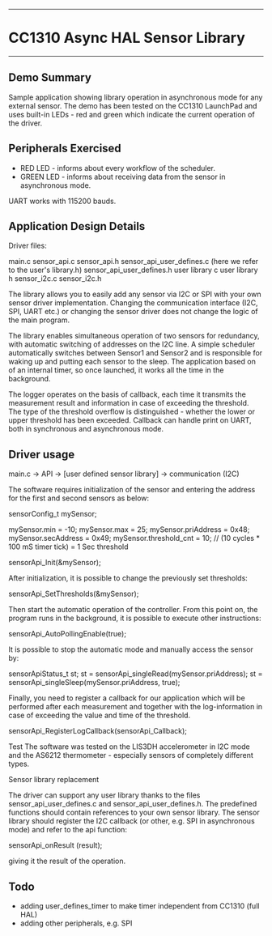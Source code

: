 

---
# CC1310 Async HAL Sensor Library

---

## Demo Summary

Sample application showing library operation in asynchronous mode for any external sensor.
The demo has been tested on the CC1310 LaunchPad and uses built-in LEDs - red and green which indicate the 
current operation of the driver.

## Peripherals Exercised

- RED LED - informs about every workflow of the scheduler.
- GREEN LED - informs about receiving data from the sensor in asynchronous mode.

UART works with 115200 bauds.

## Application Design Details

Driver files:

main.c
sensor_api.c
sensor_api.h
sensor_api_user_defines.c (here we refer to the user's library.h)
sensor_api_user_defines.h
user library c
user library h
sensor_i2c.c
sensor_i2c.h

The library allows you to easily add any sensor via I2C or SPI with your own sensor driver implementation. Changing 
the communication interface (I2C, SPI, UART etc.) or changing the sensor driver does not change the logic of the main 
program. 

The library enables simultaneous operation of two sensors for redundancy, with automatic switching of addresses on 
the I2C line. A simple scheduler automatically switches between Sensor1 and Sensor2 and is responsible for waking 
up and putting each sensor to the sleep. The application based on of an internal timer, so once launched, it works all 
the time in the background. 

The logger operates on the basis of callback, each time it transmits the measurement result and information in case of 
exceeding the threshold. The type of the threshold overflow is distinguished - whether the lower or upper threshold has 
been exceeded. Callback can handle print on UART, both in synchronous and asynchronous mode.

## Driver usage

main.c -> API -> [user defined sensor library] -> communication (I2C)


The software requires initialization of the sensor and entering the address for the first and second sensors as below:

sensorConfig_t mySensor;

mySensor.min = -10;
mySensor.max = 25;
mySensor.priAddress = 0x48; 
mySensor.secAddress = 0x49; 
mySensor.threshold_cnt = 10; // (10 cycles * 100 mS timer tick) = 1 Sec threshold

sensorApi_Init(&mySensor);

After initialization, it is possible to change the previously set thresholds:

sensorApi_SetThresholds(&mySensor);

Then start the automatic operation of the controller. From this point on, the program runs in the background, it is 
possible to execute other instructions:

 sensorApi_AutoPollingEnable(true);
 
It is possible to stop the automatic mode and manually access the sensor by:

sensorApiStatus_t st;
st = sensorApi_singleRead(mySensor.priAddress);
st = sensorApi_singleSleep(mySensor.priAddress, true);

Finally, you need to register a callback for our application which will be performed after each measurement and together with the log-information in case of exceeding the value and time of the threshold.

 sensorApi_RegisterLogCallback(sensorApi_Callback);

Test
The software was tested on the LIS3DH accelerometer in I2C mode and the AS6212 thermometer - especially sensors of completely different types.

Sensor library replacement

The driver can support any user library thanks to the files sensor_api_user_defines.c and sensor_api_user_defines.h. The predefined functions should contain references to your own sensor library. The sensor library should register the I2C callback (or other, e.g. SPI in asynchronous mode) and refer to the api function:

sensorApi_onResult (result);

giving it the result of the operation.

## Todo
- adding user_defines_timer to make timer independent from CC1310 (full HAL)
- adding other peripherals, e.g. SPI
